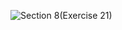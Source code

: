 ![Section 8(Exercise 21)](https://github.com/user-attachments/assets/3aeacb10-1786-41f9-8622-8ed7de2778b8)
